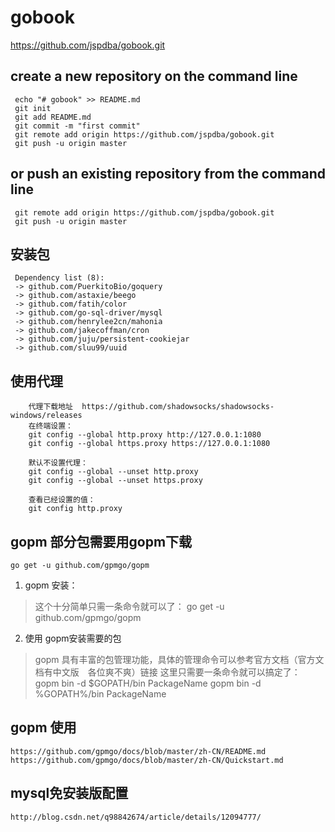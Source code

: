 # gobook
 
 https://github.com/jspdba/gobook.git
 
 ## create a new repository on the command line
     echo "# gobook" >> README.md
     git init
     git add README.md
     git commit -m "first commit"
     git remote add origin https://github.com/jspdba/gobook.git
     git push -u origin master
 ## or push an existing repository from the command line
     git remote add origin https://github.com/jspdba/gobook.git
     git push -u origin master
 ## 安装包
     Dependency list (8):
     -> github.com/PuerkitoBio/goquery
     -> github.com/astaxie/beego
     -> github.com/fatih/color
     -> github.com/go-sql-driver/mysql
     -> github.com/henrylee2cn/mahonia
     -> github.com/jakecoffman/cron
     -> github.com/juju/persistent-cookiejar
     -> github.com/sluu99/uuid

## 使用代理
        代理下载地址  https://github.com/shadowsocks/shadowsocks-windows/releases
        在终端设置： 
        git config --global http.proxy http://127.0.0.1:1080 
        git config --global https.proxy https://127.0.0.1:1080
        
        默认不设置代理： 
        git config --global --unset http.proxy 
        git config --global --unset https.proxy
        
        查看已经设置的值：
        git config http.proxy
## gopm 部分包需要用gopm下载 
    go get -u github.com/gpmgo/gopm
1. gopm 安装：
>这个十分简单只需一条命令就可以了：
    go get -u github.com/gpmgo/gopm
    
2. 使用 gopm安装需要的包
>gopm 具有丰富的包管理功能，具体的管理命令可以参考官方文档（官方文档有中文版　各位爽不爽）链接
    这里只需要一条命令就可以搞定了：
    gopm bin -d $GOPATH/bin  PackageName
    gopm bin -d %GOPATH%/bin  PackageName
## gopm 使用
    https://github.com/gpmgo/docs/blob/master/zh-CN/README.md
    https://github.com/gpmgo/docs/blob/master/zh-CN/Quickstart.md
## mysql免安装版配置
    http://blog.csdn.net/q98842674/article/details/12094777/